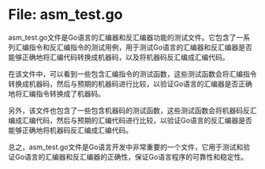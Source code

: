 # File: asm_test.go

asm_test.go文件是Go语言的汇编器和反汇编器功能的测试文件。它包含了一系列汇编指令和反汇编指令的测试用例，用于测试Go语言的汇编器和反汇编器是否能够正确地将汇编代码转换成机器码，以及将机器码反汇编成汇编代码。

在该文件中，可以看到一些包含汇编指令的测试函数，这些测试函数会将汇编指令转换成机器码，然后与预期的机器码进行比较，以验证Go语言的汇编器是否正确地将汇编指令转换成了机器码。

另外，该文件也包含了一些包含机器码的测试函数，这些测试函数会将机器码反汇编成汇编代码，然后与预期的汇编代码进行比较，以验证Go语言的反汇编器是否能够正确地将机器码反汇编成汇编代码。

总之，asm_test.go文件是Go语言开发中非常重要的一个文件，它用于测试和验证Go语言的汇编器和反汇编器的正确性，保证Go语言程序的可靠性和稳定性。

